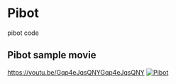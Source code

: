 # Pibot
pibot code

## Pibot sample movie
https://youtu.be/Gqp4eJqsQNYGqp4eJqsQNY
[![Pibot](http://img.youtube.com/vi/Gqp4eJqsQNY/0.jpg)](http://www.youtube.com/watch?v=Gqp4eJqsQNY)

